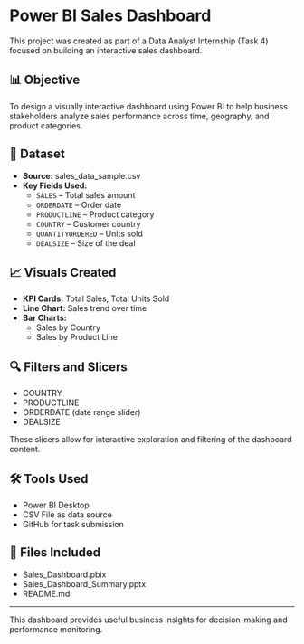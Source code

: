 
# Power BI Sales Dashboard

This project was created as part of a Data Analyst Internship (Task 4) focused on building an interactive sales dashboard.

## 📊 Objective
To design a visually interactive dashboard using Power BI to help business stakeholders analyze sales performance across time, geography, and product categories.

## 🧾 Dataset
- **Source:** sales_data_sample.csv
- **Key Fields Used:**
  - `SALES` – Total sales amount
  - `ORDERDATE` – Order date
  - `PRODUCTLINE` – Product category
  - `COUNTRY` – Customer country
  - `QUANTITYORDERED` – Units sold
  - `DEALSIZE` – Size of the deal

## 📈 Visuals Created
- **KPI Cards:** Total Sales, Total Units Sold
- **Line Chart:** Sales trend over time
- **Bar Charts:** 
  - Sales by Country
  - Sales by Product Line

## 🔍 Filters and Slicers
- COUNTRY
- PRODUCTLINE
- ORDERDATE (date range slider)
- DEALSIZE

These slicers allow for interactive exploration and filtering of the dashboard content.

## 🛠 Tools Used
- Power BI Desktop
- CSV File as data source
- GitHub for task submission

## 📁 Files Included
- Sales_Dashboard.pbix
- Sales_Dashboard_Summary.pptx
- README.md

---

This dashboard provides useful business insights for decision-making and performance monitoring.
